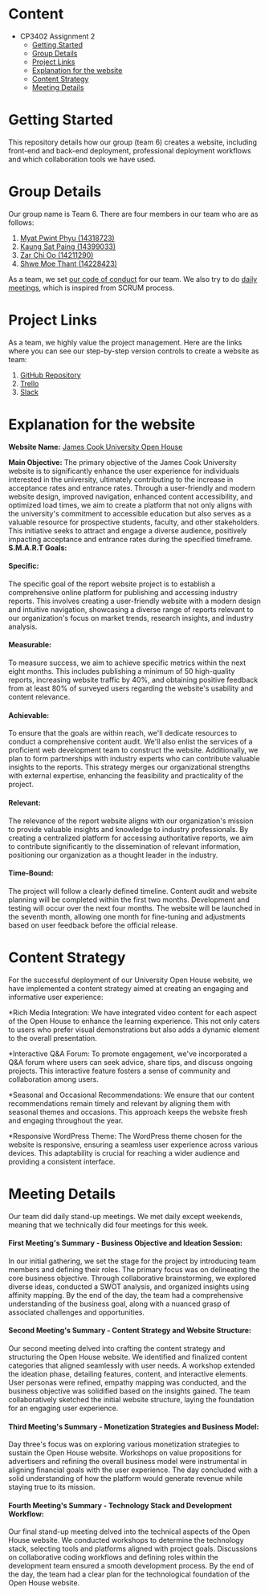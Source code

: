 # Content
* CP3402 Assignment 2
  * [Getting Started](#Getting-Started)
  * [Group Details](#Group-Details)
  * [Project Links](#Project-Links)
  * [Explanation for the website](#Explanation-for-the-website)
  * [Content Strategy](#Content-Strategy)
  * [Meeting Details](#Meeting-Details)
 
# Getting Started
 
This repository details how our group (team 6) creates a website, including front-end and back-end deployment, professional deployment workflows and which collaboration tools we have used. 
 
 
# Group Details
 
Our group name is Team 6. There are four members in our team who are as follows:
1. [Myat Pwint Phyu (14318723)](https://www.linkedin.com/in/myat-pwint-phyu-67b587284/)
2. [Kaung Sat Paing (14399033)](https://www.linkedin.com/in/kaung-sat-paing-2b02b825b/?utm_source=share&utm_campaign=share_via&utm_content=profile&utm_medium=ios_app)
3. [Zar Chi Oo (14211290)](https://www.linkedin.com/in/zarchioo/)
4. [Shwe Moe Thant (14228423)](https://www.linkedin.com/in/shwe-moe-thant-454473223/)


As a team, we set [our code of conduct](https://docs.google.com/document/d/1kDKkVeRaLh9u8EgRC4VUBGRNnzZF26KD7whVBtHkiJ8/edit?usp=sharing) for our team.
We also try to do [daily meetings](https://miro.com/welcomeonboard/OU00RWc1eENZeWJUbnd0aktVVmlBeVhWZERtcWIwVUo2azM3Y3R4ekZEZjVNbnpsUHRjZE1POUUzQTdnS25xYnwzNDU4NzY0NTQxOTQyODkzMzQwfDI=?share_link_id=231631393104), which is inspired from SCRUM process.
 
 
# Project Links
 
As a team, we highly value the project management. Here are the links where you can see our step-by-step version controls
to create a website as team:
1. [GitHub Repository](https://github.com/ShweMoeThantAurum/ContentManagementSystemGroupAssignmentTeam6)
2. [Trello](https://trello.com/b/K4nnWSkQ/team-6)
3. [Slack](https://join.slack.com/t/namethegroup/shared_invite/zt-29hsfnftw-c_owSNMwG86oE4wNrx7dtQ)


# Explanation for the website
 
**Website Name:** [James Cook University Open House](https://cmsteam6.org/)

**Main Objective:** 
The primary objective of the James Cook University website is to significantly enhance the user experience for individuals interested in the university, ultimately contributing to the increase in acceptance rates and entrance rates. Through a user-friendly and modern website design, improved navigation, enhanced content accessibility, and optimized load times, we aim to create a platform that not only aligns with the university's commitment to accessible education but also serves as a valuable resource for prospective students, faculty, and other stakeholders. This initiative seeks to attract and engage a diverse audience, positively impacting acceptance and entrance rates during the specified timeframe.
**S.M.A.R.T Goals:**
#### Specific: 
The specific goal of the report website project is to establish a comprehensive online platform for publishing and accessing industry reports. This involves creating a user-friendly website with a modern design and intuitive navigation, showcasing a diverse range of reports relevant to our organization's focus on market trends, research insights, and industry analysis.
#### Measurable: 
To measure success, we aim to achieve specific metrics within the next eight months. This includes publishing a minimum of 50 high-quality reports, increasing website traffic by 40%, and obtaining positive feedback from at least 80% of surveyed users regarding the website's usability and content relevance.
#### Achievable: 
To ensure that the goals are within reach, we'll dedicate resources to conduct a comprehensive content audit. We'll also enlist the services of a proficient web development team to construct the website. Additionally, we plan to form partnerships with industry experts who can contribute valuable insights to the reports. This strategy merges our organizational strengths with external expertise, enhancing the feasibility and practicality of the project.
#### Relevant: 
The relevance of the report website aligns with our organization's mission to provide valuable insights and knowledge to industry professionals. By creating a centralized platform for accessing authoritative reports, we aim to contribute significantly to the dissemination of relevant information, positioning our organization as a thought leader in the industry.
#### Time-Bound: 
The project will follow a clearly defined timeline. Content audit and website planning will be completed within the first two months. Development and testing will occur over the next four months. The website will be launched in the seventh month, allowing one month for fine-tuning and adjustments based on user feedback before the official release.
 
 
# Content Strategy
For the successful deployment of our University Open House website, we have implemented a content strategy aimed at creating an engaging and informative user experience:

*Rich Media Integration: We have integrated video content for each aspect of the Open House to enhance the learning experience. This not only caters to users who prefer visual demonstrations but also adds a dynamic element to the overall presentation.

*Interactive Q&A Forum: To promote engagement, we've incorporated a Q&A forum where users can seek advice, share tips, and discuss ongoing projects. This interactive feature fosters a sense of community and collaboration among users.

*Seasonal and Occasional Recommendations: We ensure that our content recommendations remain timely and relevant by aligning them with seasonal themes and occasions. This approach keeps the website fresh and engaging throughout the year.

*Responsive WordPress Theme: The WordPress theme chosen for the website is responsive, ensuring a seamless user experience across various devices. This adaptability is crucial for reaching a wider audience and providing a consistent interface.

# Meeting Details
Our team did daily stand-up meetings. We met daily except weekends, meaning that we technically did four meetings for this week.
#### First Meeting's Summary - Business Objective and Ideation Session:
In our initial gathering, we set the stage for the project by introducing team members and defining their roles. The primary focus was on delineating the core business objective. Through collaborative brainstorming, we explored diverse ideas, conducted a SWOT analysis, and organized insights using affinity mapping. By the end of the day, the team had a comprehensive understanding of the business goal, along with a nuanced grasp of associated challenges and opportunities.

#### Second Meeting's Summary - Content Strategy and Website Structure: 
Our second meeting delved into crafting the content strategy and structuring the Open House website. We identified and finalized content categories that aligned seamlessly with user needs. A workshop extended the ideation phase, detailing features, content, and interactive elements. User personas were refined, empathy mapping was conducted, and the business objective was solidified based on the insights gained. The team collaboratively sketched the initial website structure, laying the foundation for an engaging user experience.

#### Third Meeting's Summary - Monetization Strategies and Business Model: 
Day three's focus was on exploring various monetization strategies to sustain the Open House website. Workshops on value propositions for advertisers and refining the overall business model were instrumental in aligning financial goals with the user experience. The day concluded with a solid understanding of how the platform would generate revenue while staying true to its mission.
 
#### Fourth Meeting's Summary - Technology Stack and Development Workflow: 
Our final stand-up meeting delved into the technical aspects of the Open House website. We conducted workshops to determine the technology stack, selecting tools and platforms aligned with project goals. Discussions on collaborative coding workflows and defining roles within the development team ensured a smooth development process. By the end of the day, the team had a clear plan for the technological foundation of the Open House website.





